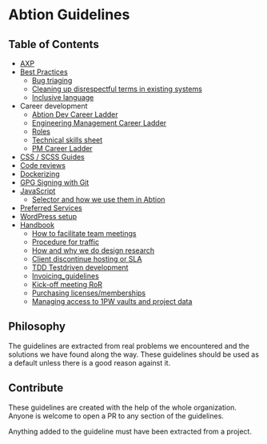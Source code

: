 # Abtion Guidelines
## Table of Contents
- [AXP](./axp/)
- [Best Practices](./best-practices/)
  - [Bug triaging](./best-practices/bug-triaging.md)
  - [Cleaning up disrespectful terms in existing systems](./best-practices/terms.md)
  - [Inclusive language](./best-practices/inclusive-language.md)
- Career development
  - [Abtion Dev Career Ladder](./career/ladder.md)
  - [Engineering Management Career Ladder](./career/em-ladder.md)
  - [Roles](./career/roles.md)
  - [Technical skills sheet](./career/technical-skills-sheet.md)
  - [PM Career Ladder](./PM_career_ladder.md)
- [CSS / SCSS Guides](./CSS%20/%20SCSS/)
- [Code reviews](./code-reviews/)
- [Dockerizing](./docker/)
- [GPG Signing with Git](./gpg-signing/)
- [JavaScript](./javascript/)
  - [Selector and how we use them in Abtion](./javascript/selectors.md)
- [Preferred Services](./services/)
- [WordPress setup](./wordpress/)
- [Handbook](./handbook)
  - [How to facilitate team meetings](./handbook/how_to_facilitate_team_meetings.md)
  - [Procedure for traffic](./handbook/procedure_for_traffic.md)
  - [How and why we do design research](./handbook/how_and_why_we_do_design_research.md)
  - [Client discontinue hosting or SLA](./handbook/client_discontinue_hosting_or_SLA.md)
  - [TDD Testdriven development](./handbook/tdd_testdriven_development.md)
  - [Invoicing_guidelines](./handbook/invoicing_guidelines.md)
  - [Kick-off meeting RoR](./handbook/kick_off_meeting_RubyOnRails.md)
  - [Purchasing licenses/memberships](./handbook/purchasing_licenses_and_memberships.md)
  - [Managing access to 1PW vaults and project data](./handbook/managing_access_to_1pw_vaults_and_project_data.md)

## Philosophy

The guidelines are extracted from real problems we encountered and the solutions we have found along the way. These guidelines should be used as a default unless there is a good reason against it.

## Contribute

These guidelines are created with the help of the whole organization. Anyone is welcome to open a PR to any section of the guidelines.

Anything added to the guideline must have been extracted from a project.
